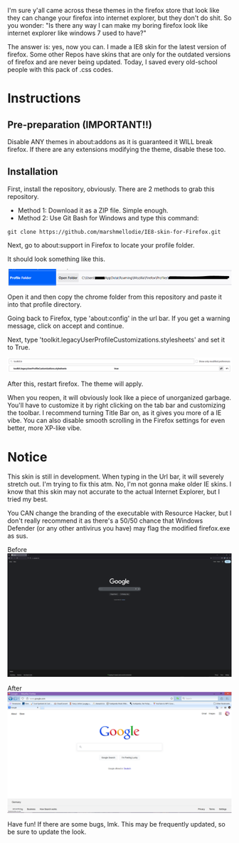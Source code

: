 I'm sure y'all came across these themes in the firefox store that look like they can change your firefox into internet explorer, but they don't do shit. So you wonder: "Is there any way I can make my boring firefox look like internet explorer like windows 7 used to have?"

The answer is: yes, now you can. I made a IE8 skin for the latest version of firefox. Some other Repos have skins that are only for the outdated versions of firefox and are never being updated. Today, I saved every old-school people with this pack of .css codes.

# Instructions
## Pre-preparation (IMPORTANT!!)
Disable ANY themes in about:addons as it is guaranteed it WILL break firefox. If there are any extensions modifying the theme, disable these too.

## Installation
First, install the repository, obviously. There are 2 methods to grab this repository.
- Method 1: Download it as a ZIP file. Simple enough.
- Method 2: Use Git Bash for Windows and type this command:

```
git clone https://github.com/marshmellodie/IE8-skin-for-Firefox.git
```

Next, go to about:support in Firefox to locate your profile folder.

It should look something like this.

![](docs\Screenshot_2025_14_09_2128.PNG)

Open it and then copy the chrome folder from this repository and paste it into that profile directory.


Going back to Firefox, type 'about:config' in the url bar. If you get a warning message, click on accept and continue.

Next, type 'toolkit.legacyUserProfileCustomizations.stylesheets' and set it to True.

![Here's what it should look like.](docs\Screenshot_2025_14_09_2145.png)

After this, restart firefox. The theme will apply.

When you reopen, it will obviously look like a piece of unorganized garbage. You'll have to customize it by right clicking on the tab bar and customizing the toolbar. I recommend turning Title Bar on, as it gives you more of a IE vibe. You can also disable smooth scrolling in the Firefox settings for even better, more XP-like vibe.

# Notice
This skin is still in development. When typing in the Url bar, it will severely stretch out. I'm trying to fix this atm. No, I'm not gonna make older IE skins. I know that this skin may not accurate to the actual Internet Explorer, but I tried my best.

You CAN change the branding of the executable with Resource Hacker, but I don't really recommend it as there's a 50/50 chance that Windows Defender (or any other antivirus you have) may flag the modified firefox.exe as sus.

Before
![This is my friend's firefox](docs\image.png)

After
![This is my firefox](docs\Screenshot_2025_14_09_2153.png)

Have fun! If there are some bugs, lmk. This may be frequently updated, so be sure to update the look.